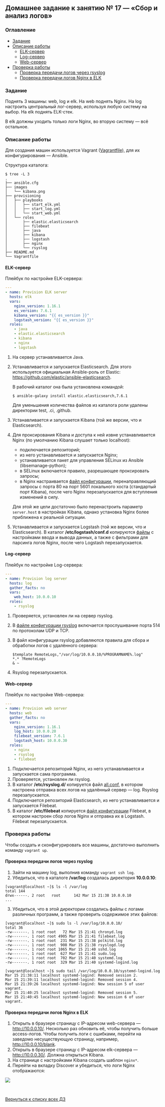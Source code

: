 ## Домашнее задание к занятию № 17 — «Сбор и анализ логов»    <!-- omit in toc -->

### Оглавление  <!-- omit in toc -->

- [Задание](#Задание)
- [Описание работы](#Описание-работы)
  - [ELK-сервер](#elk-сервер)
  - [Log-сервер](#log-сервер)
  - [Web-сервер](#web-сервер)
- [Проверка работы](#Проверка-работы)
  - [Проверка передачи логов через rsyslog](#Проверка-передачи-логов-через-rsyslog)
  - [Проверка передачи логов Nginx в ELK](#Проверка-передачи-логов-Nginx-в-ELK)

### Задание

Поднять 3 машины: web, log и elk. На web поднять Nginx. На log настроить центральный лог-сервер, используя любую систему на выбор. На elk поднять ELK-стек.

В elk должны уходить только логи Nginx, во вторую систему — всё остальное.

### Описание работы

Для создания машин используется Vagrant ([Vagrantfile](Vagrantfile)), для их конфигурирования — Ansible.

Структура каталога:

```console
$ tree -L 3
.
├── ansible.cfg
├── images
│   └── kibana.png
├── provisioning
│   ├── playbooks
│   │   ├── start_elk.yml
│   │   ├── start_log.yml
│   │   └── start_web.yml
│   └── roles
│       ├── elastic.elasticsearch
│       ├── filebeat
│       ├── java
│       ├── kibana
│       ├── logstash
│       ├── nginx
│       └── rsyslog
├── README.md
└── Vagrantfile
```

#### ELK-сервер

Плейбук по настройке ELK-сервера:

```yml
---
- name: Provision ELK server
  hosts: elk
  vars:
    nginx_version: 1.16.1
    es_version: 7.6.1
    kibana_version: "{{ es_version }}"
    logstash_version: "{{ es_version }}"
  roles:
    - java
    - elastic.elasticsearch
    - kibana
    - nginx
    - logstash
```

1. На сервер устанавливается Java.
2. Устанавливается и запускается Elasticsearch. Для этого используется официальная Ansible-роль от Elastic: https://github.com/elastic/ansible-elasticsearch.

    В рабочий каталог она была установлена командой:

    ```console
    $ ansible-galaxy install elastic.elasticsearch,7.6.1
    ```

    Для уменьшения количества файлов из каталога роли удалены директории test, .ci, .github.

3. Устанавливается и запускается Kibana (той же версии, что и Elasticsearch).
4. Для проксирования Kibana и доступа к ней извне устанавливается Nginx (по умолчанию Kibana слушает только localhost):

    - подключается репозиторий;
    - из него устанавливается и запускается Nginx;
    - устанавливается пакет для управления SELinux из Ansible (libsemanage-python);
    - в SELinux включается правило, разрешающее проксировать запросы;
    - в Nginx настраивается [файл конфигурации](provisioning/roles/nginx/templates/default.conf.j2), перенаправляющий запросы с порта 80 на порт 5601 локального хоста (стандартый порт Kibana), после чего Nginx перезапускается для вступления изменений в силу.

    Для этой же цели достаточно было перенастроить параметр `server.host` в настройках Kibana, однако установка Nginx более приближена к реальной ситуации.

5. Устанавливается и запускается Logstash (той же версии, что и Elasticsearch). В каталог **/etc/logstash/conf.d** копируются [файлы](provisioning/roles/logstash/files) с настройками ввода и вывода данных, а также с фильтрами для парсинга логов Nginx, после чего Logstash перезапускается.

#### Log-сервер

Плейбук по настройке Log-сервера:

```yml
---
- name: Provision log server
  hosts: log
  gather_facts: no
  vars:
    web_host: 10.0.0.10
  roles:
    - rsyslog
```

1. Проверяется, установлен ли на сервер rsyslog.
2. В [файле конфигурации rsyslog](provisioning/roles/rsyslog/templates/server-rsyslog.conf.j2) включается прослушивание порта 514 по протоколам UDP и TCP.
3. В файл конфигурации rsyslog добавляются правила для сбора и обработки логов с удалённого сервера:

    ```
    $template RemoteLogs,"/var/log/10.0.0.10/%PROGRAMNAME%.log"
    *.* ?RemoteLogs
    & ~
    ```

4. Rsyslog перезапускается.

#### Web-сервер

Плейбук по настройке Web-сервера:

```yml
---
- name: Provision web server
  hosts: web
  gather_facts: no
  vars:
    nginx_version: 1.16.1
    log_host: 10.0.0.20
    filebeat_version: 7.6.1
    logstash_host: 10.0.0.30
  roles:
    - nginx
    - rsyslog
    - filebeat
```

1. Подключается репозиторий Nginx, из него устанавливается и запускается сама программа.
2. Проверяется, установлен ли rsyslog.
3. В каталог **/etc/rsyslog.d/** копируется файл [all.conf](provisioning/roles/rsyslog/templates/all.conf.j2), в котором настроена отправка всех логов на удалённый сервер — log. Rsyslog перезапускается.
4. Подключается репозиторий Elasticsearch, из него устанавливается и запускается Filebeat.
5. В каталог **/etc/filebeat** копируется [файл конфигурации](provisioning/roles/filebeat/templates/filebeat.yml.j2) Filebeat, в котором настроен сбор логов Nginx и отправка их в Logstash. Filebeat перезапускается.

### Проверка работы

Чтобы создать и сконфигурировать все машины, достаточно выполнить команду `vagrant up`.

#### Проверка передачи логов через rsyslog

1. Зайти на машину log, выполнив команду `vagrant ssh log`.
2. Убедиться, что в каталоге **/var/log** создалась директория **10.0.0.10**:

```console
[vagrant@localhost ~]$ ls -l /var/log
total 144
drwx------. 2 root   root      142 Mar 15 21:38 10.0.0.10
...
```

3. Убедиться, что в этой директории создались файлы с логами различных программ, а также проверить содержимое этих файлов:

```console
[vagrant@localhost ~]$ sudo ls -l /var/log/10.0.0.10/
total 36
-rw-------. 1 root root   72 Mar 15 21:41 chronyd.log
-rw-------. 1 root root 4905 Mar 15 21:41 filebeat.log
-rw-------. 1 root root  231 Mar 15 21:38 polkitd.log
-rw-------. 1 root root  908 Mar 15 21:38 rsyslogd.log
-rw-------. 1 root root 1065 Mar 15 21:40 sshd.log
-rw-------. 1 root root  627 Mar 15 21:41 sudo.log
-rw-------. 1 root root  702 Mar 15 21:40 systemd.log
-rw-------. 1 root root  329 Mar 15 21:40 systemd-logind.log

[vagrant@localhost ~]$ sudo tail /var/log/10.0.0.10/systemd-logind.log
Mar 15 21:38:11 localhost systemd-logind: Removed session 2.
Mar 15 21:39:11 localhost systemd-logind: Removed session 4.
Mar 15 21:39:26 localhost systemd-logind: New session 5 of user vagrant.
Mar 15 21:40:25 localhost systemd-logind: Removed session 5.
Mar 15 21:40:45 localhost systemd-logind: New session 6 of user vagrant.
```

#### Проверка передачи логов Nginx в ELK

1. Открыть в браузере страницу с IP-адресом web-сервера — http://10.0.0.10/. Несколько раз обновить её, чтобы получить больше access-логов. Чтобы получить логи с ошибками, перейти на заведомо несуществующую страницу, например, http://10.0.0.10/blank.
2. Открыть в браузере страницу с IP-адресом elk-сервера — http://10.0.0.30/. Должна открыться Kibana.
3. На странице с настройками Kibana создать шаблон `nginx*`.
4. Перейти на вкладку Discover и убедиться, что логи Nginx отображаются:

  ![](images/kibana.png)

<br/>

[Вернуться к списку всех ДЗ](../README.md)